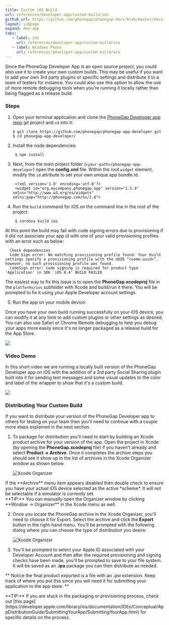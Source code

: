 ```yaml
---
title: Custom iOS Build
url: references/developer-app/custom-build/ios
github_url: https://github.com/phonegap/phonegap-docs/blob/master/docs/references/developer-app/5-custom-build/ios-custom-build.html.md
layout: subpage
expand: dev-app
tabs:
   - label: iOS
     url: references/developer-app/custom-build/ios
   - label: Windows Phone
     url: references/developer-app/custom-build/win
---
```


Since the PhoneGap Developer App is an open source project, you could also use it to create your own custom builds. This may be useful if you 
 want to add your own 3rd party plugins or specific settings and distribute it to a team of testers for instance. You could also use this option
 to allow the use of more remote debugging tools when you're running it locally rather than being flagged as a release build. 
 

### Steps
1. Open your terminal application and clone the [PhoneGap Developer app repo](https://github.com/phonegap/phonegap-app-developer) git 
 project and `cd` into it: 

       $ git clone https://github.com/phonegap/phonegap-app-developer.git
       $ cd phonegap-app-developer/

2. Install the node dependencies:
    
        $ npm install        
 
3. Next, from the main project folder (`<your-path>/phonegap-app-developer`) open the **config.xml** file. Within the root `widget`
element, modify the `id` attribute to set your own unique app bundle id.
 
        <?xml version='1.0' encoding='utf-8'?>
        <widget id="org.mycompany.phonegap.app" version="1.5.4" xmlns="http://www.w3.org/ns/widgets" xmlns:gap="http://phonegap.com/ns/1.0">
                
4. Run the `build` command for iOS on the command line in the root of the project:  

        $ cordova build ios
      
  <div class='alert--warning'>At this point the build may fail with code signing errors due to provisioning if it did not associate your app id with one of your 
  valid provisioning profiles with an error such as below:
     
      Check dependencies
      Code Sign error: No matching provisioning profile found: Your build settings specify a provisioning profile with the UUID “<some-uuid>”, however, no such provisioning profile was found.
      CodeSign error: code signing is required for product type 'Application' in SDK 'iOS 8.4' BUILD FAILED
           
  The easiest way to fix this issue is to open the **PhoneGap.xcodeproj** file in the `platforms/ios` subfolder with Xcode and build/run it there. 
  You will be prompted to fix it using your Apple Developer account settings.</div>
     
5. Run the app on your mobile device:
   
  Once you have your own build running successfully on your iOS device, you can modify it at any time to add custom plugins or other
  settings as desired. You can also use Safari or Chrome Remote debugging to help you debug your apps more easily since it's no longer packaged 
  as a release build for the App Store.   

  <img class="mobile-image" src="/images/custom-build1.png"/>   
 
  ### Video Demo
  In this short video we are running a locally built version of the PhoneGap Developer app on iOS with the addition of a 3rd party Social Sharing 
  plugin built into it for sending text messages and some visual updates to the color and label of the wrapper to show that it's a custom build.  
 
  ![](/images/ios-custom-build.gif)
  
   
### Distributing Your Custom Build
If you want to distribute your version of the PhoneGap Developer app to others for testing on your team then you'll need to continue with a 
couple more steps explained in the next section.

1. To package for distribution you'll need to start by building an Xcode product archive for your version of the app. 
Open the project in Xcode (by opening the **PhoneGap.xcodeproj** file) 
if you haven't already and select **Product -> Archive**. Once it completes the archive steps you should see it show up in the 
list of archives in the Xcode Organizer window as shown below.  
     
     ![Xcode Organizer](/images/xcode-organizer.png)
     
 <div class='alert--warning'>If the **Archive** menu item appears disabled then double check to ensure you have your actual iOS device selected
   as the active *scheme*. It will not be selectable if a simulator is currently set.</div> 

 <div class='alert--tip'>**TIP:** You can manually open the Organizer window by clicking **Window -> Organizer** in the Xcode menu as well.</div>

2. Once you locate the PhoneGap archive in the Xcode Organizer, you'll need to choose it for Export. Select the archive and click the **Export**
button in the right-hand menu. You'll be prompted with the following dialog where you can choose the type of distribution you desire:     
    
    ![Xcode Organizer](/images/ad-hoc.png)
    
3. You'll be prompted to select your Apple ID associated with your Developer Account and then after the required provisioning and signing 
checks have been made, you'll be prompted to save to your file system. It will be saved as an **.ipa** package you can then distribute as 
 needed. 

 ** Notice the final product exported is a file with an *.ipa* extension. Keep track of where you put this since you will need it for 
 submitting your application to the app store. **


  <div class="alert--tip">**TIP:** If you are stuck in the packaging or provisioning process, check out [this page](https://developer.apple.com/library/ios/documentation/IDEs/Conceptual/AppDistributionGuide/SubmittingYourApp/SubmittingYourApp.html)
 for specific details on the process.</div> 
  
      
      